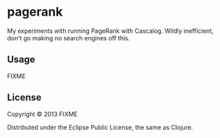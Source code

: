 # pagerank

My experiments with running PageRank with Cascalog. Wildly inefficient, don't go making no search engines off this.

## Usage

FIXME

## License

Copyright © 2013 FIXME

Distributed under the Eclipse Public License, the same as Clojure.
